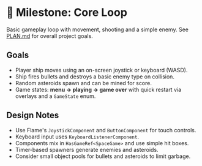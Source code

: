 # 🎯 Milestone: Core Loop

Basic gameplay loop with movement, shooting and a simple enemy.
See [PLAN.md](PLAN.md) for overall project goals.

## Goals

- Player ship moves using an on-screen joystick or keyboard (WASD).
- Ship fires bullets and destroys a basic enemy type on collision.
- Random asteroids spawn and can be mined for score.
- Game states: **menu → playing → game over** with quick restart via overlays
  and a `GameState` enum.

## Design Notes

- Use Flame's `JoystickComponent` and `ButtonComponent` for touch controls.
- Keyboard input uses `KeyboardListenerComponent`.
- Components mix in `HasGameRef<SpaceGame>` and use simple hit boxes.
- Timer-based spawners generate enemies and asteroids.
- Consider small object pools for bullets and asteroids to limit garbage.
